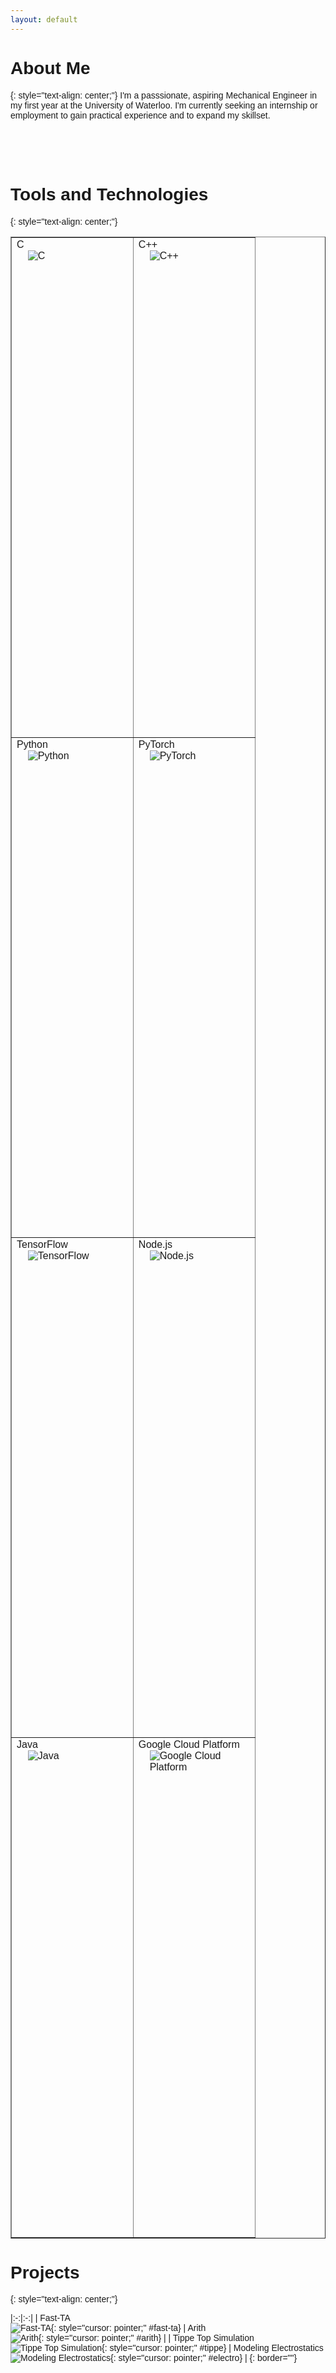 ```yaml
---
layout: default
---
```


<style>
    body {font-family: Arial, Helvetica, sans-serif;}
    .modal {
      display: none; /* Hidden by default */
      position: fixed; /* Stay in place */
      z-index: 1; /* Sit on top */
      padding-top: 100px; /* Location of the box */
      left: 0;
      top: 0;
      width: 100%; /* Full width */
      height: 100%; /* Full height */
      overflow: auto; /* Enable scroll if needed */
      background-color: rgb(0,0,0); /* Fallback color */
      background-color: rgba(0,0,0,0.4); /* Black w/ opacity */
    }
    .modal-content {
      position:relative;
      background: #252525;
      background-attachment: fixed !important;
      background: linear-gradient(#2a2a29, #1c1c1c);
      margin: auto;
      padding: 20px;
      border: 1px solid #888;
      width: 80%;
      overflow: auto;
    }
    .close {
      color: #aaaaaa;
      float: right;
      font-size: 28px;
      font-weight: bold;
    }
    .close:hover,
    .close:focus {
      color: #000;
      text-decoration: none;
      cursor: pointer;
    }
    .image-left {
      width: 50%;
      margin-right: 10px;
      float: left;
    }
    .description {
      margin: 10px;
    }
    .tools {
      position: relative;
      left: 20px;
    }
    .view-github {
      position:absolute;
      bottom:15px;
      font-family: 'OpenSansLight', "Helvetica Neue", Helvetica, Arial, sans-serif;
      font-weight: normal;
      list-style: none;
      display: inline;
      color: white;
      line-height: 50px;
      text-shadow: 0px 1px 0px rgba(0,0,0,.2);
      font-size: 14px;
    }
    .view-github-link {
      color: white;
      border: 1px solid #5d910b;
      background: linear-gradient(#93bd20, #659e10);
      border-radius: 2px;
      box-shadow: inset 0px 1px 0px rgba(255,255,255,.3), 0px 3px 7px rgba(0,0,0,.7);
      background-color: #93bd20;
      padding: 10px 12px;
      margin-top: 6px;
      line-height:14px;
      font-size:14px;
      display:inline-block;
      text-align:center;
    }
    .view-github-link:hover {
      background: linear-gradient(#749619, #527f0e);
      background-color: #659e10;
      border: 1px solid #527f0e;
      box-shadow: inset 0px 1px 1px rgba(0,0,0,.2), 0px 1px 0px rgba(0,0,0,.0);
    }
    .data-cell {
      vertical-align: top;
      height: 20vh;
    }
    .cell-image {
      display:block;
      max-height: 18vh;
      max-width: 80%;
      margin:auto;
    }
    table td {
      width: 50%;
    }
</style>

# About Me
{: style="text-align: center;"}
I'm a passsionate, aspiring Mechanical Engineer in my first year at the University of Waterloo. I'm currently seeking an internship or employment to gain practical experience and to expand my skillset.

<div style="height:50px;"></div>

# Tools and Technologies
{: style="text-align: center;"}

<table border="" style="vertical-align: top;">
  <tbody>
    <tr>
      <td class="data-cell">C <br /> <img src="assets/images/c.png" alt="C" class="cell-image" /></td>
      <td class="data-cell">C++ <br /> <img src="assets/images/cpp.png" alt="C++" class="cell-image" /></td>
    </tr>
    <tr>
      <td class="data-cell">Python <br /> <img src="assets/images/python.png" alt="Python" class="cell-image" /></td>
      <td class="data-cell">PyTorch <br /> <img src="assets/images/pytorch.png" alt="PyTorch" class="cell-image" /></td>
    </tr>
    <tr>
      <td class="data-cell">TensorFlow <br /> <img src="assets/images/tensorflow.png" alt="TensorFlow" class="cell-image" /></td>
      <td class="data-cell">Node.js <br /> <img src="assets/images/nodejs.png" alt="Node.js" class="cell-image" /></td>
    </tr>
    <tr>
      <td class="data-cell">Java <br /> <img src="assets/images/java.png" alt="Java" class="cell-image" /></td>
      <td class="data-cell">Google Cloud Platform <br /> <img src="assets/images/gcloud.png" alt="Google Cloud Platform" class="cell-image" /></td>
    </tr>
  </tbody>
</table>

# Projects
{: style="text-align: center;"}

<div id="fast-ta-modal" class="modal">
  <div class="modal-content">
    <span class="close" id="fast-ta-closebtn">&times;</span>
    <img class="image-left" src="assets/images/kama.svg" alt="KAMA Indicator Relative Speedup">
    <div class="description">
        <h2>Description:</h2>
        <p>Fast TA is an optimized, high-level technical analysis Python library used to compute technical indicators on financial datasets. It is written entirely in C, and uses SIMD vectorization as well. Fast TA is built with the Python and NumPy C APIs.</p>
        <h2>Tools and Technologies:</h2>
        <ul class="tools">
            <li>C</li>
            <li>Intel SIMD Intrinsics</li>
            <li>Python C API</li>
            <li>NumPy C API</li>
            <li>Travis CI</li>
            <li>Bazel</li>
            <li>Google Test (GTest)</li>
        </ul>
        <span class="view-github"><a href="https://github.com/cristian-bicheru/fast-ta" class="view-github-link" target="_blank">View on GitHub</a></span>
    </div>
  </div>
</div>

<div id="arith-modal" class="modal">
  <div class="modal-content">
    <span class="close" id="arith-closebtn">&times;</span>
    <img class="image-left" src="assets/images/arith.png" alt="Arithmetic Encoder Diagram">
    <div class="description">
        <h2>Description:</h2>
        <p>Arith is a simple C++ Huffman/Arithmetic Codec library for compressing data.</p>
        <h2>Tools and Technologies:</h2>
        <ul class="tools">
            <li>C++</li>
        </ul>
        <span class="view-github"><a href="https://github.com/cristian-bicheru/arith" class="view-github-link" target="_blank">View on GitHub</a></span>
    </div>
  </div>
</div>

<div id="tippe-modal" class="modal">
  <div class="modal-content">
    <span class="close" id="tippe-closebtn">&times;</span>
    <iframe src="https://drive.google.com/file/d/18MQ3AtuQT2Z1k9QhuBENRCZ1aoh2wO1d/preview" width="640" height="480" class="image-left"></iframe>
    <div class="description">
        <h2>Description:</h2>
        <p>This software simulates a <a href="https://en.wikipedia.org/wiki/Tippe_top" target="_blank">Tippe Top</a> spinning. It implements state-of-the-art ODE solvers such as the Dormand-Prince and Runge-Kutta Methods. Euler's method was found to be too unstable for the problem. The software was written as part of an energy and momentum lab analysis for Grade 12 AP physics. The only conserved quantity was found to be angular momentum dotted with the position vector. </p>
        <h2>Tools and Technologies:</h2>
        <ul class="tools">
            <li>Processing 3</li>
            <li>G4P</li>
            <li>Java Matrix Package (JAMA)</li>
        </ul>
        <span class="view-github"><a href="https://github.com/cristian-bicheru/tippe-top-simulation" class="view-github-link" target="_blank">View on GitHub</a></span>
    </div>
  </div>
</div>

<div id="electro-modal" class="modal">
  <div class="modal-content">
    <span class="close" id="electro-closebtn">&times;</span>
    <img class="image-left" src="assets/images/electrostatics.png" alt="Simulation of Two Coils">
    <div class="description">
        <h2>Description:</h2>
        <p>This software displays the magnetic vector field for a given input scene of current-carrying wires. It uses <a href="https://en.wikipedia.org/wiki/Biot%E2%80%93Savart_law" target="_blank">Biot-Savart Law</a> to compute the resulting field. Scenes are stored as files with a human-readable syntax, see example files in the GitHub repository. This software was written as part of an assignment for Grade 11 AP Physics. </p>
        <h2>Tools and Technologies:</h2>
        <ul class="tools">
            <li>Processing 3</li>
            <li>G4P</li>
        </ul>
        <span class="view-github"><a href="https://github.com/cristian-bicheru/modeling-electrostatics" class="view-github-link" target="_blank">View on GitHub</a></span>
    </div>
  </div>
</div>

|:-:|:-:|
| Fast-TA <br> ![Fast-TA](assets/images/kama.svg "Fast-TA Speedup vs Other Library"){: style="cursor: pointer;" #fast-ta} | Arith <br> ![Arith](assets/images/arith.png "Arithmetic Encoding Diagram"){: style="cursor: pointer;" #arith} |
| Tippe Top Simulation <br> ![Tippe Top Simulation](assets/images/tippe.png "Tippe Simulation in Action"){: style="cursor: pointer;" #tippe} | Modeling Electrostatics <br> ![Modeling Electrostatics](assets/images/electrostatics.png "Simulation of Two Coils"){: style="cursor: pointer;" #electro} |
{: border=""}

<script>
    const ids = ["fast-ta", "arith", "tippe", "electro"];
    ids.forEach(function(id) {
        const modal = document.getElementById(id+"-modal");
        const closebtn = document.getElementById(id+"-closebtn");
        const img = document.getElementById(id);
        img.onclick = function() {
          modal.style.display = "table-cell";
        };
        closebtn.onclick = function() {
          modal.style.display = "none";
        };
        window.addEventListener('click', function(event) {
          if (event.target == modal) {
            modal.style.display = "none";
          }
        });
    });
</script>
